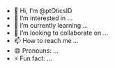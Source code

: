 - 👋 Hi, I’m @ptOticsID
- 👀 I’m interested in ...
- 🌱 I’m currently learning ...
- 💞️ I’m looking to collaborate on ...
- 📫 How to reach me ...
- 😄 Pronouns: ...
- ⚡ Fun fact: ...

<!---
ptOticsID/ptOticsID is a ✨ special ✨ repository because its `README.md` (this file) appears on your GitHub profile.
You can click the Preview link to take a look at your changes.
--->
